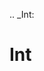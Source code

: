 [//]: # (THE CONTENT BELOW IS GENERATED. DO NOT EDIT.)
.. _Int:

# Int
[//]: # (ADD YOUR NOTES BELOW. THESE WILL BE PICKED EVERY TIME THE DOCS ARE REGENERATED. //end)
